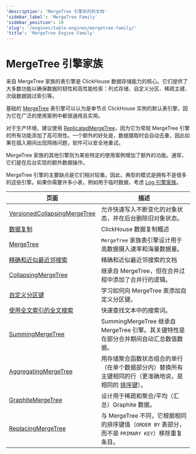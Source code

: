 ```yaml
---
'description': 'MergeTree 引擎系列的文档'
'sidebar_label': 'MergeTree Family'
'sidebar_position': 10
'slug': '/engines/table-engines/mergetree-family/'
'title': 'MergeTree Engine Family'
---
```



# MergeTree 引擎家族

来自 MergeTree 家族的表引擎是 ClickHouse 数据存储能力的核心。它们提供了大多数功能以确保数据的韧性和高性能检索：列式存储、自定义分区、稀疏主键、次级数据跳过索引等。

基础的 [MergeTree](../../../engines/table-engines/mergetree-family/mergetree.md) 表引擎可以认为是单节点 ClickHouse 实例的默认表引擎，因为它在广泛的使用案例中都很通用且实用。

对于生产环境，建议使用 [ReplicatedMergeTree](../../../engines/table-engines/mergetree-family/replication.md)，因为它为常规 MergeTree 引擎的所有功能添加了高可用性。一个额外的好处是，数据摄取时会自动去重，因此如果在插入期间出现网络问题，软件可以安全地重试。

MergeTree 家族的其他引擎则为某些特定的使用案例增加了额外的功能。通常，它们是在后台实现的额外数据操作。

MergeTree 引擎的主要缺点是它们相对较重。因此，典型的模式是拥有不是很多的这些引擎。如果你需要许多小表，例如用于临时数据，考虑 [Log 引擎家族](../../../engines/table-engines/log-family/index.md)。

<!-- The table of contents table for this page is automatically generated by 
https://github.com/ClickHouse/clickhouse-docs/blob/main/scripts/autogenerate-table-of-contents.sh
from the YAML front matter fields: slug, description, title.

If you've spotted an error, please edit the YML frontmatter of the pages themselves.
-->
| 页面 | 描述 |
|-----|-----|
| [VersionedCollapsingMergeTree](/engines/table-engines/mergetree-family/versionedcollapsingmergetree) | 允许快速写入不断变化的对象状态，并在后台删除旧对象状态。 |
| [数据复制](/engines/table-engines/mergetree-family/replication) | ClickHouse 数据复制概述 |
| [MergeTree](/engines/table-engines/mergetree-family/mergetree) | `MergeTree` 家族表引擎设计用于高数据摄入速率和海量数据量。 |
| [精确和近似最近邻搜索](/engines/table-engines/mergetree-family/annindexes) | 精确和近似最近邻搜索的文档 |
| [CollapsingMergeTree](/engines/table-engines/mergetree-family/collapsingmergetree) | 继承自 MergeTree，但在合并过程中添加了合并行的逻辑。 |
| [自定义分区键](/engines/table-engines/mergetree-family/custom-partitioning-key) | 学习如何向 MergeTree 表添加自定义分区键。 |
| [使用全文索引的全文搜索](/engines/table-engines/mergetree-family/invertedindexes) | 快速查找文本中的搜索词。 |
| [SummingMergeTree](/engines/table-engines/mergetree-family/summingmergetree) | SummingMergeTree 继承自 MergeTree 引擎。其关键特性是在部分合并期间自动汇总数值数据。 |
| [AggregatingMergeTree](/engines/table-engines/mergetree-family/aggregatingmergetree) | 用存储聚合函数状态组合的单行（在单个数据部分内）替换所有主键相同的行（更准确地说，是相同的 [排序键](../../../engines/table-engines/mergetree-family/mergetree.md)）。 |
| [GraphiteMergeTree](/engines/table-engines/mergetree-family/graphitemergetree) | 设计用于稀疏和聚合/平均（汇总）Graphite 数据。 |
| [ReplacingMergeTree](/engines/table-engines/mergetree-family/replacingmergetree) | 与 MergeTree 不同，它根据相同的排序键值（`ORDER BY` 表部分，而不是 `PRIMARY KEY`）移除重复条目。 |
